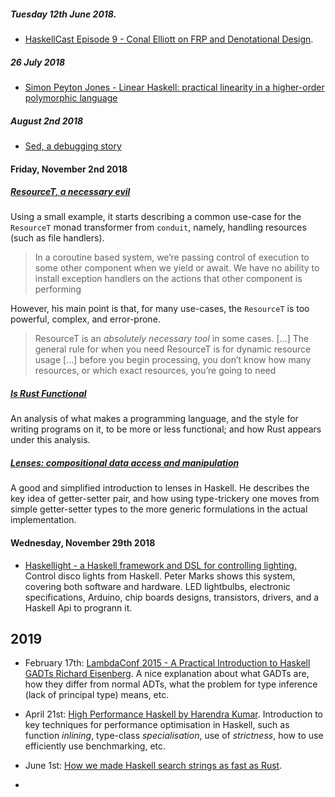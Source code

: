##### Tuesday 12th June 2018.

- [HaskellCast Episode 9 - Conal Elliott on FRP and Denotational Design](https://www.haskellcast.com/episode/009-conal-elliott-on-frp-and-denotational-design).


##### 26 July 2018

- [Simon Peyton Jones - Linear Haskell: practical linearity in a higher-order polymorphic language](https://www.youtube.com/watch?v=t0mhvd3-60Y)

##### August 2nd 2018

- [Sed, a debugging story](https://www.fpcomplete.com/blog/2018/06/sed-a-debugging-story?utm_campaign=Service%20-%20Haskell&utm_content=73275803&utm_medium=social&utm_source=linkedin)

#### Friday, November 2nd 2018

##### [ResourceT, a necessary evil](https://www.fpcomplete.com/blog/2018/10/resourcet-necessary-evil?utm_campaign=Service%20-%20Haskell&utm_content=78015420&utm_medium=social&utm_source=linkedin)

Using a small example, it starts describing a common use-case for the `ResourceT` monad transformer from `conduit`, namely,  handling resources (such as file handlers). 

> In a coroutine based system, we’re passing control of execution to some other component when we yield or await. We have no ability to install exception handlers on the actions that other component is performing

However, his main point is that, for many use-cases, the `ResourceT` is too powerful, complex, and error-prone. 

> ResourceT is an _absolutely necessary tool_ in some cases. [...] The general rule for when you need ResourceT is for dynamic resource usage [...] before you begin processing, you don’t know how many resources, or which exact resources, you’re going to need

##### [Is Rust Functional](https://www.fpcomplete.com/blog/2018/10/is-rust-functional?utm_campaign=Service%20-%20Rust&utm_content=78598434&utm_medium=social&utm_source=linkedin)

An analysis of what makes a programming language, and the style for writing programs on it, to be more or less functional; and how Rust appears under this analysis. 

##### [Lenses: compositional data access and manipulation](https://skillsmatter.com/skillscasts/4556-simon-peyton-jones)

A good and simplified introduction to lenses in Haskell. He describes the key idea of getter-setter pair, and how using type-trickery one moves from simple getter-setter types to the more generic formulations in the actual implementation. 

#### Wednesday, November 29th 2018

- [Haskellight - a Haskell framework and DSL for controlling lighting.](https://www.meetup.com/London-Haskell/events/256066832/) Control disco lights from Haskell. Peter Marks shows this system, covering both software and hardware. LED lightbulbs, electronic specifications, Arduino, chip boards designs, transistors, drivers, and a Haskell Api to progrann it.

## 2019 


- February 17th: [LambdaConf 2015 - A Practical Introduction to Haskell GADTs Richard Eisenberg](https://www.youtube.com/watch?v=6snteFntvjM). A nice explanation about what GADTs are, how they differ from normal ADTs, what the problem for type inference (lack of principal type) means, etc. 

- April 21st: [High Performance Haskell by Harendra Kumar](https://www.youtube.com/watch?v=aJvwORrBJ0o&list=WL&index=8&t=10s&pbjreload=10). Introduction to key techniques for performance optimisation in Haskell, such as function _inlining_, type-class _specialisation_, use of _strictness_, how to use efficiently use benchmarking, etc. 

- June 1st: [How we made Haskell search strings as fast as Rust](https://tech.channable.com/posts/2019-03-13-how-we-made-haskell-search-strings-as-fast-as-rust.html).

- 

